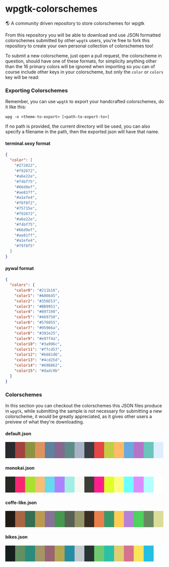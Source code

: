 # wpgtk-colorschemes
:earth_americas: A community driven repository to store colorschemes for wpgtk

From this repository you will be able to download and use JSON formatted colorschemes submitted
by other `wpgtk` users, you're free to fork this repository to create your own personal collection
of colorschemes too!

To submit a new colorscheme, just open a pull request, the colorscheme in question, should have one
of these formats, for simplicity anything other than the 16 primary colors will be ignored when importing
so you can of course include other keys in your colorscheme, but only the `color` or `colors` key will be read:

### Exporting Colorschemes

Remember, you can use `wpgtk` to export your handcrafted colorschemes, do it like this:

```
wpg -o <theme-to-export> [<path-to-export-to>]
```

If no path is provided, the current directory will be used, 
you can also specify a filename in the path, then the exported json will have that name.

#### terminal.sexy format

```json
{
  "color": [
    "#272822",
    "#f92672",
    "#a6e22e",
    "#f4bf75",
    "#66d9ef",
    "#ae81ff",
    "#a1efe4",
    "#f8f8f2",
    "#75715e",
    "#f92672",
    "#a6e22e",
    "#f4bf75",
    "#66d9ef",
    "#ae81ff",
    "#a1efe4",
    "#f9f8f5"
  ]
}
```

#### pywal format

```json
{
  "colors": {
    "color0": "#211b16",
    "color1": "#A86645",
    "color2": "#356E53",
    "color3": "#BB9951",
    "color4": "#897198",
    "color5": "#469750",
    "color6": "#576055",
    "color7": "#95966a",
    "color8": "#392e25",
    "color9": "#e97f4a",
    "color10": "#3a996c",
    "color11": "#ffcd57",
    "color12": "#b681d6",
    "color13": "#4cd25d",
    "color14": "#698862",
    "color15": "#dadc9b"
  }
}
```

### Colorschemes

In this section you can checkout the colorschemes this JSON files produce in `wpgtk`, while submitting
the sample is not necessary for submitting a new colorscheme, it would be greatly appreciated, as it gives
other users a preivew of what they're downloading.

#### default.json
![default-sample](./samples/default-sample.png)

#### monokai.json
![monokai-sample](./samples/monokai-sample.png)

#### coffe-like.json
![coffe-like-sample](./samples/coffe-like-sample.png)

#### bikes.json
![bikes-sample](./samples/bikes-sample.png)

